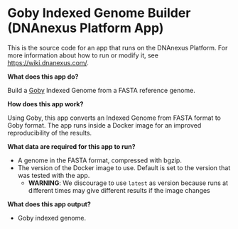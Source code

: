 <!-- dx-header -->
# Goby Indexed Genome Builder (DNAnexus Platform App)

This is the source code for an app that runs on the DNAnexus Platform.
For more information about how to run or modify it, see
https://wiki.dnanexus.com/.
<!-- /dx-header -->

**What does this app do?**

Build a [Goby](http://campagnelab.org/software/goby/) Indexed Genome from a FASTA reference genome.

**How does this app work?**

Using Goby, this app converts an Indexed Genome from FASTA format to Goby format.
The app runs inside a Docker image for an improved reproducibility of the results.

**What data are required for this app to run?**

* A genome in the FASTA format, compressed with bgzip.
* The version of the Docker image to use. Default is set to the version that was tested with the app. 
  * **WARNING**:  We discourage to use `latest` as version because runs at different times may give different results if the image changes 

**What does this app output?**
* Goby indexed genome.
